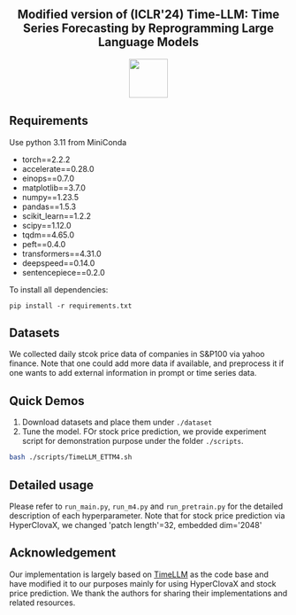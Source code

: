 <div align="center">
  <!-- <h1><b> Time-LLM </b></h1> -->
  <!-- <h2><b> Time-LLM </b></h2> -->
  <h2><b> Modified version of (ICLR'24) Time-LLM: Time Series Forecasting by Reprogramming Large Language Models </b></h2>
</div>



<p align="center">

<img src="./figures/logo.png" width="70">

</p>

## Requirements
Use python 3.11 from MiniConda

- torch==2.2.2
- accelerate==0.28.0
- einops==0.7.0
- matplotlib==3.7.0
- numpy==1.23.5
- pandas==1.5.3
- scikit_learn==1.2.2
- scipy==1.12.0
- tqdm==4.65.0
- peft==0.4.0
- transformers==4.31.0
- deepspeed==0.14.0
- sentencepiece==0.2.0

To install all dependencies:
```
pip install -r requirements.txt
```

## Datasets
We collected daily stcok price data of companies in S&P100 via yahoo finance. Note that one could add more data if available, and 
preprocess it if one wants to add external information in prompt or time series data.

## Quick Demos
1. Download datasets and place them under `./dataset`
2. Tune the model. FOr stock price prediction, we provide experiment script for demonstration purpose under the folder `./scripts`.
   
```bash
bash ./scripts/TimeLLM_ETTM4.sh 
```

## Detailed usage

Please refer to ```run_main.py```, ```run_m4.py``` and ```run_pretrain.py``` for the detailed description of each hyperparameter.
Note that for stock price prediction via HyperClovaX, we changed 'patch length'=32, embedded dim='2048' 


## Acknowledgement
Our implementation is largely based on [TimeLLM](https://github.com/KimMeen/Time-LLM)  as the code base and have modified it to our purposes mainly for using HyperClovaX and stock price prediction. We thank the authors for sharing their implementations and related resources.
